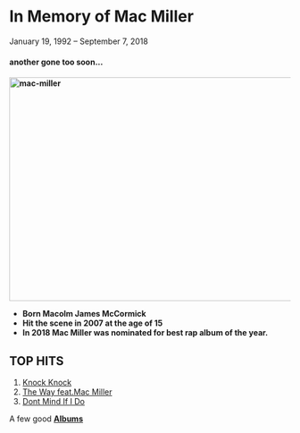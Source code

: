 <html>
	<body>
		<head>
			<link href ="styles.css" type="text/css" rel="stylesheet"/>
		</head>
		<h1>In Memory of Mac Miller </h1>
			<p>January 19, 1992 – September 7, 2018</p>
		<h4>another gone too soon...<h4>
		<img src ="http://www.stampthewax.com/wp-content/uploads/2014/06/mac-miller.jpg" alt="mac-miller" title="mac-miller with an umbrella"
		width="600" height="400"/>
	<ul>
		<li>Born <b>Macolm James McCormick</b></li>
		<li>Hit the scene in 2007 at the age of 15</li>
		<li>In 2018 Mac Miller was nominated for best rap album of the year.</li> 
	</ul>
	<h2>TOP HITS</h2>
	<ol>
		<li><a href="https://www.youtube.com/watch?v=6bMmhKz6KXg" target="_blank">Knock Knock</a></li>
		<li><a href="https://www.youtube.com/watch?v=_sV0S8qWSy0" target="_blank">The Way feat.Mac Miller</a></li>
		<li><a href="https://www.youtube.com/watch?v=8bL3znGwXFc" target="_blank">Dont Mind If I Do</a></li>
	</ol>
		<p>A few good <a href ="https://github.com/SCarter206/Tribute-to-Mac-Miller/blob/SCarter206-patch-1/albums-page.md" target="_blank"><b>Albums</b></a></p>
	</body>
<html>
